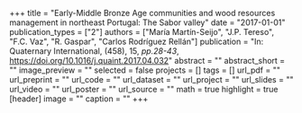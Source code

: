 +++
title = "Early-Middle Bronze Age communities and wood resources management in northeast Portugal: The Sabor valley"
date = "2017-01-01"
publication_types = ["2"]
authors = ["María Martín-Seijo", "J.P. Tereso", "F.C. Vaz", "R. Gaspar", "Carlos Rodríguez Rellán"]
publication = "In: Quaternary International, (458), 15, _pp.28-43_,  https://doi.org/10.1016/j.quaint.2017.04.032"
abstract = ""
abstract_short = ""
image_preview = ""
selected = false
projects = []
tags = []
url_pdf = ""
url_preprint = ""
url_code = ""
url_dataset = ""
url_project = ""
url_slides = ""
url_video = ""
url_poster = ""
url_source = ""
math = true
highlight = true
[header]
image = ""
caption = ""
+++
